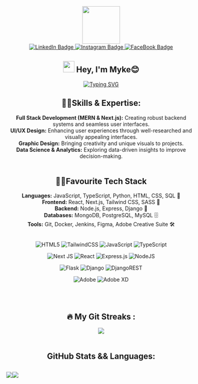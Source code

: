 <div id="header" align="center">
  <img src="https://media.giphy.com/media/M9gbBd9nbDrOTu1Mqx/giphy.gif" width="100"/>

  
  
  <div id="badges"align="center">
    <a href="https://www.linkedin.com/in/myke-shale/">
      <img src="https://img.shields.io/badge/LinkedIn-blue?style=for-the-badge&logo=linkedin&logoColor=white" alt="LinkedIn Badge"/>
    </a>
    <a href="https://www.instagram.com/myke.shale/">
      <img src="https://img.shields.io/badge/Instagram-red?style=for-the-badge&logo=instagram&logoColor=white" alt="Instagram Badge"/>
    </a>
     <a href="https://facebook.com/mykeshale">
    <img src="https://img.shields.io/badge/FaceBook-blue?style=for-the-badge&logo=facebook&logoColor=white" alt="FaceBook Badge"/>
  </a>
  </div>
  
  

  
  
  ## <img src="https://media.giphy.com/media/hvRJCLFzcasrR4ia7z/giphy.gif" width="30px"/> Hey, I'm Myke😊

<div align="center">
<a href="https://git.io/typing-svg"><img src="https://readme-typing-svg.demolab.com?font=Fira+Code&pause=1000&color=F76D15&width=435&height=60&lines=A+Fullstack+Web+%26+App+Developer+%F0%9F%96%A5%EF%B8%8F%F0%9F%93%B1%F0%9F%92%BB;Experienced+UX%2FUI+Developer+%F0%9F%8E%A8%F0%9F%96%8C%EF%B8%8F%F0%9F%93%90;3+years+%2B+Coding+Experience%E2%8C%A8%EF%B8%8F%F0%9F%91%A8%E2%80%8D%F0%9F%92%BB%F0%9F%94%A2;A+Data+Science+Enthusiast%F0%9F%93%8A%F0%9F%93%88%F0%9F%A4%96;Always+Learning+%F0%9F%93%9A%F0%9F%9A%80%F0%9F%A7%A0" alt="Typing SVG" /></a>
</div>

## 👨‍💻Skills & Expertise:
 **Full Stack Development (MERN & Next.js):** Creating robust backend systems and seamless user interfaces.  <br>
  **UI/UX Design:** Enhancing user experiences through well-researched and visually appealing interfaces.  <br>
 **Graphic Design:** Bringing creativity and unique visuals to projects.  <br>
 **Data Science & Analytics:** Exploring data-driven insights to improve decision-making.  <br><br>


## 👨‍💻Favourite Tech Stack 
 **Languages:** JavaScript, TypeScript, Python, HTML, CSS, SQL 📜<br>
 **Frontend:** React, Next.js, Tailwind CSS, SASS 🎨<br>
 **Backend:** Node.js, Express, Django 🔧<br>
 **Databases:** MongoDB, PostgreSQL, MySQL 🗄️<br>
 **Tools:** Git, Docker, Jenkins, Figma, Adobe Creative Suite 🛠️<br><br>


<div align="center">

![HTML5](https://img.shields.io/badge/html5-%23E34F26.svg?style=for-the-badge&logo=html5&logoColor=white) ![TailwindCSS](https://img.shields.io/badge/tailwindcss-%2338B2AC.svg?style=for-the-badge&logo=tailwind-css&logoColor=white)  ![JavaScript](https://img.shields.io/badge/javascript-%23323330.svg?style=for-the-badge&logo=javascript&logoColor=%23F7DF1E) ![TypeScript](https://img.shields.io/badge/typescript-%23007ACC.svg?style=for-the-badge&logo=typescript&logoColor=white) 

![Next JS](https://img.shields.io/badge/Next-black?style=for-the-badge&logo=next.js&logoColor=white) ![React](https://img.shields.io/badge/react-%2320232a.svg?style=for-the-badge&logo=react&logoColor=%2361DAFB) ![Express.js](https://img.shields.io/badge/express.js-%23404d59.svg?style=for-the-badge&logo=express&logoColor=%2361DAFB) ![NodeJS](https://img.shields.io/badge/node.js-6DA55F?style=for-the-badge&logo=node.js&logoColor=white) 

![Flask](https://img.shields.io/badge/flask-%23000.svg?style=for-the-badge&logo=flask&logoColor=white) ![Django](https://img.shields.io/badge/django-%23092E20.svg?style=for-the-badge&logo=django&logoColor=white) ![DjangoREST](https://img.shields.io/badge/DJANGO-REST-ff1709?style=for-the-badge&logo=django&logoColor=white&color=ff1709&labelColor=gray) 
 
![Adobe](https://img.shields.io/badge/adobe-%23FF0000.svg?style=for-the-badge&logo=adobe&logoColor=white) ![Adobe XD](https://img.shields.io/badge/Adobe%20XD-470137?style=for-the-badge&logo=Adobe%20XD&logoColor=#FF61F6)


<br/><br>

## :fire: My Git Streaks :

![](https://nirzak-streak-stats.vercel.app/?user=MykeShale&theme=dark&hide_border=false)<br/><br>


<h2> GitHub Stats && Languages: <h2>

<div style="display: flex; flex-direction: row;", align="center">
 <img class="img" src="https://github-readme-stats.vercel.app/api?username=mykeshale&show_icons=true&theme=radical" />
 <img class="img" src="https://github-readme-stats.vercel.app/api/top-langs/?username=MykeShale&theme=vision-friendly-dark&layout=compact" />
</div>






